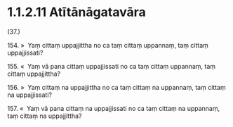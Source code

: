 

# 1.1.2.11 Atītānāgatavāra





(37.)

154\. »  Yaṃ cittaṃ uppajjittha no ca taṃ cittaṃ uppannaṃ, taṃ cittaṃ uppajjissati?

155\. «  Yaṃ vā pana cittaṃ uppajjissati no ca taṃ cittaṃ uppannaṃ, taṃ cittaṃ uppajjittha?

156\. »  Yaṃ cittaṃ na uppajjittha no ca taṃ cittaṃ na uppannaṃ, taṃ cittaṃ na uppajjissati?

157\. «  Yaṃ vā pana cittaṃ na uppajjissati no ca taṃ cittaṃ na uppannaṃ, taṃ cittaṃ na uppajjittha?



